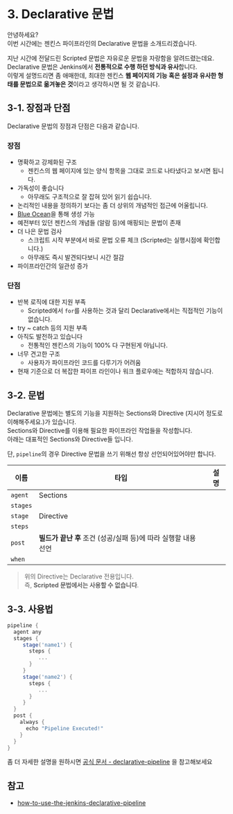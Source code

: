 # 3. Declarative 문법

안녕하세요?  
이번 시간에는 젠킨스 파이프라인의 Declarative 문법을 소개드리겠습니다.  
  
지난 시간에 전달드린 Scripted 문법은 자유로운 문법을 자랑함을 알려드렸는데요.  
Declarative 문법은 Jenkins에서 **전통적으로 수행 하던 방식과 유사**합니다.  
이렇게 설명드리면 좀 애매한데, 최대한 젠킨스 **웹 페이지의 기능 혹은 설정과 유사한 형태를 문법으로 옮겨놓은 것**이라고 생각하시면 될 것 같습니다.  

## 3-1. 장점과 단점

Declarative 문법의 장점과 단점은 다음과 같습니다.

### 장점

* 명확하고 강제화된 구조
  * 젠킨스의 웹 페이지에 있는 양식 항목을 그대로 코드로 나타냈다고 보시면 됩니다.
* 가독성이 좋습니다
  * 아무래도 구조적으로 잘 잡혀 있어 읽기 쉽습니다.
* 논리적인 내용을 정의하기 보다는 좀 더 상위의 개념적인 접근에 어울립니다.
* [Blue Ocean](https://novemberde.github.io/devops/2017/10/21/Jenkins.html)을 통해 생성 가능
* 예전부터 있던 젠킨스의 개념들 (알람 등)에 매핑되는 문법이 존재
* 더 나은 문법 검사
  * 스크립트 시작 부분에서 바로 문법 오류 체크 (Scripted는 실행시점에 확인합니다.)
  * 아무래도 즉시 발견되다보니 시간 절감
* 파이프라인간의 일관성 증가

### 단점

* 반복 로직에 대한 지원 부족
  * Scripted에서 ```for```를 사용하는 것과 달리 Declarative에서는 직접적인 기능이 없습니다.
* try ~ catch 등의 지원 부족
* 아직도 발전하고 있습니다
  * 전통적인 젠킨스의 기능이 100% 다 구현된게 아닙니다.
* 너무 견고한 구조
  * 사용자가 파이프라인 코드를 다루기가 어려움
* 현재 기준으로 더 복잡한 파이프 라인이나 워크 플로우에는 적합하지 않습니다.


## 3-2. 문법

Declarative 문법에는 별도의 기능을 지원하는 Sections와 Directive (지시어 정도로 이해해주세요.)가 있습니다.  
Sections와 Directive를 이용해 필요한 파이프라인 작업들을 작성합니다.  
아래는 대표적인 Sections와 Directive들 입니다.  
  
단, ```pipeline```의 경우 Directive 문법을 쓰기 위해선 항상 선언되어있어야만 합니다.

| 이름   | 타입 | 설명   |
|  ---  |  ---  | --- |
|  ```agent```     | Sections   |
|  ```stages```     |      |
|  ```stage```     |   Directive     |
|   ```steps```    |     |
|  ```post```     | **빌드가 끝난 후** 조건 (성공/실패 등)에 따라 실행할 내용 선언  |
|  ```when```     |  |

> 위의 Directive는 Declarative 전용입니다.  
즉, **Scripted 문법에서는 사용할 수 없습니다**.

## 3-3. 사용법

```groovy
pipeline {
  agent any
  stages {
     stage('name1') {
       steps {
          ...
       }
     }
     stage('name2') {
       steps {
          ...
       }
     }
  }
  post {
    always {
      echo "Pipeline Executed!"
    }
  }
}
```

좀 더 자세한 설명을 원하시면 [공식 문서 - declarative-pipeline](https://jenkins.io/doc/book/pipeline/syntax/#declarative-pipeline) 을 참고해보세요

##




## 참고

* [how-to-use-the-jenkins-declarative-pipeline](https://www.blazemeter.com/blog/how-to-use-the-jenkins-declarative-pipeline)